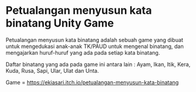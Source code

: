 # Petualangan menyusun kata binatang Unity Game

Petualangan menyusun kata binatang adalah sebuah game yang dibuat untuk mengedukasi anak-anak TK/PAUD untuk mengenal binatang, dan mengajarkan huruf-huruf yang ada pada setiap kata binatang.

Daftar binatang yang ada pada game ini antara lain :  Ayam, Ikan, Itik, Kera, Kuda, Rusa, Sapi, Ular, Ulat dan Unta.

Game = https://ekiasari.itch.io/petualangan-menyusun-kata-binatang
